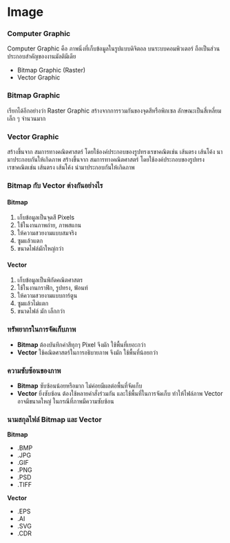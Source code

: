 # Image

### Computer Graphic
Computer Graphic คือ ภาพนิ่งที่เก็บข้อมูลในรูปแบบดิจิตอล
บนระบบคอมพิวเตอร์ ถือเป็นส่วนประกอบสำคัญของงานมัลติมีเดีย
 
 + Bitmap Graphic (Raster)
 + Vector Graphic

### Bitmap Graphic
เรียกได้อีกอย่างว่า Raster Graphic สร้างจากการรวมกันของจุดสีหรือพิกเซล ลักษณะเป็นสี่เหลี่ยมเล็ก ๆ จำนวนมาก

### Vector Graphic
สร้างขึ้นจาก สมการทางคณิตศาสตร์ โดยใช้องค์ประกอบของรูปทรงเรขาคณิตเช่น เส้นตรง เส้นโค้ง นามาประกอบกันให้เกิดภาพ สร้างขึ้นจาก สมการทางคณิตศาสตร์ โดยใช้องค์ประกอบของรูปทรง
เรขาคณิตเช่น เส้นตรง เส้นโค้ง นำมาประกอบกันให้เกิดภาพ

### Bitmap กับ Vector ต่างกันอย่างไร

#### Bitmap
1. เก็บข้อมูลเป็นจุดสี Pixels
2. ใช้ในงานภาพถ่าย, ภาพสแกน
3. ให้ความสวยงามแบบสมจริง
4. ซูมแล้วแตก
5. ขนาดไฟล์มักใหญ่กว่า

#### Vector
1. เก็บข้อมูลเป็นพิกัดคณิตศาสตร
2. ใช้ในงานกราฟิก, รูปทรง, ฟ้อนท์
3. ให้ความสวยงามแบบการ์ตูน
4. ซูมแล้วไม่แตก
5. ขนาดไฟล์ มัก เล็กกว่า

### ทรัพยากรในการจัดเก็บภาพ
 + **Bitmap** ต้องบันทึกค่าสีทุกๆ Pixel จึงมัก ใช้พื้นที่เยอะกว่า
 + **Vector** ใช้คณิตศาสตร์ในการอธิบายภาพ จึงมัก ใช้พื้นที่น้อยกว่า

### ความซับซ้อนของภาพ
 + **Bitmap** ซับซ้อนน้อยหรือมาก ไม่ค่อยมีผลต่อพื้นที่จัดเก็บ
 + **Vector** ยิ่งซับซ้อน ต้องใช้หลายคำสั่งร่วมกัน และใช้พื้นที่ในการจัดเก็บ
   ทำให้ไฟล์ภาพ Vector อาจมีขนาดใหญ่ ในกรณีที่ภาพมีความซับซ้อน

### นามสกุลไฟล์ Bitmap และ Vector

**Bitmap**
 + .BMP
 + .JPG
 + .GIF
 + .PNG
 + .PSD
 + .TIFF

**Vector**
 + .EPS
 + .AI
 + .SVG
 + .CDR





